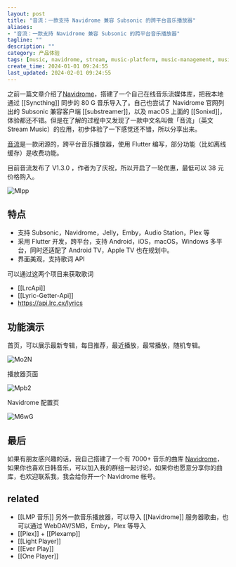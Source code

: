 ```yaml
---
layout: post
title: "音流：一款支持 Navidrome 兼容 Subsonic 的跨平台音乐播放器"
aliases:
- "音流：一款支持 Navidrome 兼容 Subsonic 的跨平台音乐播放器"
tagline: ""
description: ""
category: 产品体验
tags: [music, navidrome, stream, music-platform, music-management, music-player, flutter, ios, android-app, android]
create_time: 2024-01-01 09:24:55
last_updated: 2024-02-01 09:24:55
---
```


之前一篇文章介绍了[Navidrome](https://blog.einverne.info/post/2023/12/navidrome.html)，搭建了一个自己在线音乐流媒体库，把我本地通过 [[Syncthing]] 同步的 80 G 音乐导入了。自己也尝试了 Navidrome 官网列出的 Subsonic 兼容客户端 [[substreamer]]，以及 macOS 上面的 [[Sonixd]]，体验都还不错。但是在了解的过程中又发现了一款中文名叫做「音流」（英文 Stream Music）的应用，初步体验了一下感觉还不错，所以分享出来。

[音流](https://aqzscn.cn/)是一款闭源的，跨平台音乐播放器，使用 Flutter 编写，部分功能（比如离线缓存）是收费功能。

目前音流发布了 V1.3.0 ，作者为了庆祝，所以开启了一轮优惠，最低可以 38 元价格购入。

![Mlpp](https://photo.einverne.info/images/2024/07/25/Mlpp.png)

## 特点

- 支持 Subsonic，Navidrome，Jelly，Emby，Audio Station，Plex 等
- 采用 Flutter 开发，跨平台，支持 Android，iOS，macOS，Windows 多平台，同时还适配了 Android TV，Apple TV 也在规划中。
- 界面美观，支持歌词 API

可以通过这两个项目来获取歌词

- [[LrcApi]]
- [[Lyric-Getter-Api]]
- <https://api.lrc.cx/lyrics>

## 功能演示

首页，可以展示最新专辑，每日推荐，最近播放，最常播放，随机专辑。

![Mo2N](https://photo.einverne.info/images/2024/07/25/Mo2N.png)

播放器页面

![Mpb2](https://photo.einverne.info/images/2024/07/25/Mpb2.png)

Navidrome 配置页

![M6wG](https://photo.einverne.info/images/2024/07/25/M6wG.png)

## 最后
如果有朋友感兴趣的话，我自己搭建了一个有 7000+ 音乐的曲库 [Navidrome](https://blog.einverne.info/post/2023/12/navidrome.html)，如果你也喜欢日韩音乐，可以加入我的群组一起讨论，如果你也愿意分享你的曲库，也欢迎联系我，我会给你开一个 Navidrome 帐号。

## related

- [[LMP 音乐]] 另外一款音乐播放器，可以导入 [[Navidrome]] 服务器歌曲，也可以通过 WebDAV/SMB，Emby，Plex 等导入
- [[Plex]] + [[Plexamp]]
- [[Light Player]]
- [[Ever Play]]
- [[One Player]]
